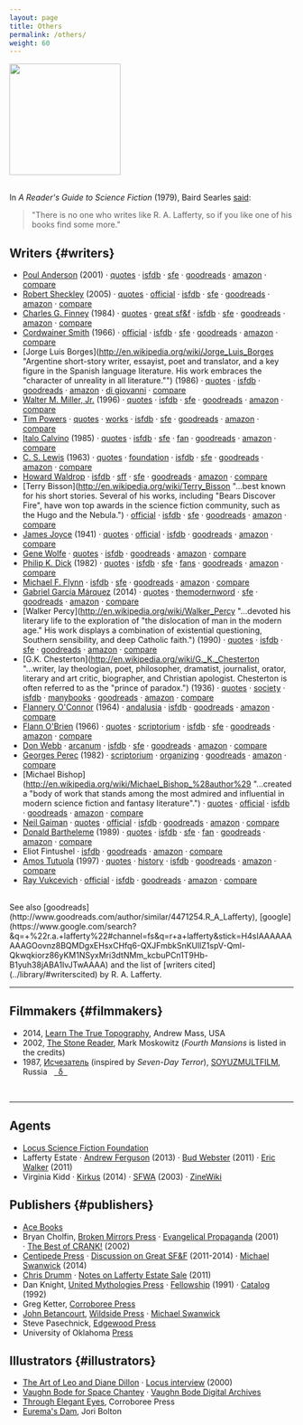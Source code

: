 ```yaml
---
layout: page
title: Others
permalink: /others/
weight: 60
---
```


<a href="http://joribolton.tumblr.com/post/19759288280/albert-an-illustration-for-r-a-laffertys">
  <img src="{{ site.baseurl }}/images/jori-bolton-euremas-dam.jpg" height="197">
</a>
<br>
<br>

In *A Reader's Guide to Science Fiction* (1979), Baird Searles [said](http://antsofgodarequeerfish.blogspot.com/2011/08/readers-guide-to-science-fiction-on-r.html):

> "There is no one who writes like R. A. Lafferty, so if you like one of his books find some more."

## Writers {#writers}

  * <span class="btitle">[Poul Anderson](http://en.wikipedia.org/wiki/Poul_Anderson "...received numerous awards for his writing, including seven Hugo Awards and three Nebula Awards.")</span> (2001)
&middot; [quotes](http://en.wikiquote.org/wiki/Poul_Anderson)
&middot; [isfdb](http://www.isfdb.org/cgi-bin/ea.cgi?3)
&middot; [sfe](http://www.sf-encyclopedia.com/entry/anderson_poul)
&middot; [goodreads](http://www.goodreads.com/author/show/32278.Poul_Anderson)
&middot; [amazon](http://www.amazon.com/Poul-Anderson/e/B00456UFBO)
&middot; [compare](https://www.google.com/search?q=%22r.a.+lafferty%22+%22poul+anderson%22 "113k results")
  * <span class="btitle">[Robert Sheckley](http://en.wikipedia.org/wiki/Robert_Sheckley "...was a Hugo- and Nebula-nominated American author... his numerous quick-witted stories and novels were famously unpredictable, absurdist, and broadly comical.")</span> (2005)
&middot; [quotes](http://en.wikiquote.org/wiki/Robert_Sheckley)
&middot; [official](http://www.sheckley.com/)
&middot; [isfdb](http://www.isfdb.org/cgi-bin/ea.cgi?818)
&middot; [sfe](http://www.sf-encyclopedia.com/entry/sheckley_robert)
&middot; [goodreads](http://www.goodreads.com/author/show/8489.Robert_Sheckley)
&middot; [amazon](http://www.amazon.com/Robert-Sheckley/e/B000APB2K2)
&middot; [compare](https://www.google.com/search?q=%22r.a.+lafferty%22+%22robert+sheckley%22 "64k results")
  * <span class="btitle">[Charles G. Finney](http://en.wikipedia.org/wiki/Charles_G._Finney "...was an American fantasy novelist and newspaperman... His first novel and most famous work, The Circus of Dr. Lao, won one of the inaugural National Book Awards: the Most Original Book of 1935.")</span> (1984)
&middot; [quotes](http://en.wikiquote.org/wiki/7_Faces_of_Dr._Lao)
&middot; [great sf&f](http://greatsfandf.com/AUTHORS/CharlesGFinney.php)
&middot; [isfdb](http://www.isfdb.org/cgi-bin/ea.cgi?3792)
&middot; [sfe](http://www.sf-encyclopedia.com/entry/finney_charles_g)
&middot; [goodreads](http://www.goodreads.com/author/show/7048609.Charles_G_Finney)
&middot; [amazon](http://www.amazon.com/The-Circus-Dr-Charles-Finney/dp/4871876640)
&middot; [compare](https://www.google.com/search?q=%22r.a.+lafferty%22+%22charles+g.+finney%22 "35k results")
  * <span class="btitle">[Cordwainer Smith](http://en.wikipedia.org/wiki/Cordwainer_Smith "American author... noted East Asia scholar and expert in psychological warfare... Most of Smith's stories are set in an era starting some 14,000 years in the future...  feature strange and vivid creations...")</span> (1966)
&middot; [official](http://www.cordwainer-smith.com/)
&middot; [isfdb](http://www.isfdb.org/cgi-bin/ea.cgi?101)
&middot; [sfe](http://www.sf-encyclopedia.com/entry/smith_cordwainer)
&middot; [goodreads](http://www.goodreads.com/author/show/11390.Cordwainer_Smith)
&middot; [amazon](http://www.amazon.com/Cordwainer-Smith/e/B000APBV9Y)
&middot; [compare](https://www.google.com/search?q=%22r.a.+lafferty%22+%22cordwainer+smith%22 "34k results")
  * <span class="btitle">[Jorge Luis Borges](http://en.wikipedia.org/wiki/Jorge_Luis_Borges "Argentine short-story writer, essayist, poet and translator, and a key figure in the Spanish language literature. His work embraces the "character of unreality in all literature."")</span> (1986)
&middot; [quotes](http://en.wikiquote.org/wiki/Jorge_Luis_Borges)
&middot; [isfdb](http://www.isfdb.org/cgi-bin/ea.cgi?Jorge%20Luis%20Borges)
&middot; [goodreads](http://www.goodreads.com/author/show/500.Jorge_Luis_Borges)
&middot; [amazon](http://www.amazon.com/Jorge-Luis-Borges/e/B000APW7C4)
&middot; [di giovanni](http://www.digiovanni.co.uk/borges.htm)
&middot; [compare](https://www.google.com/search?q=%22r.a.+lafferty%22+%22jorge+luis+borges%22 "33k results")
  * <span class="btitle">[Walter M. Miller, Jr.](http://en.wikipedia.org/wiki/Walter_M._Miller,_Jr. "...was an American science fiction writer... primarily known for A Canticle for Leibowitz, the only novel he published in his lifetime. Prior to its publication he was a prolific writer of short stories.")</span> (1996)
&middot; [quotes](http://en.wikiquote.org/wiki/Walter_M._Miller,_Jr.)
&middot; [isfdb](http://www.isfdb.org/cgi-bin/ea.cgi?41)
&middot; [sfe](http://sf-encyclopedia.com/entry/miller_walter_m)
&middot; [goodreads](http://www.goodreads.com/author/show/6025722.Walter_M_Miller_Jr_)
&middot; [amazon](http://www.amazon.com/Walter-M.-Miller-Jr./e/B001IGWZ0S)
&middot; [compare](https://www.google.com/search?q=%22r.a.+lafferty%22+%22walter+m.+miller%22 "30k results")
  * <span class="btitle">[Tim Powers](http://en.wikipedia.org/wiki/Tim_Powers "... won the World Fantasy Award twice ...he uses actual, documented historical events featuring famous people, but shows another view of them in which occult or supernatural factors heavily influence the motivations and actions of the characters.") </span>
&middot; [quotes](http://en.wikiquote.org/wiki/Tim_Powers)
&middot; [works](http://www.theworksoftimpowers.com/)
&middot; [isfdb](http://www.isfdb.org/cgi-bin/ea.cgi?5056)
&middot; [sfe](http://www.sf-encyclopedia.com/entry/powers_tim)
&middot; [goodreads](http://www.goodreads.com/author/show/8835.Tim_Powers)
&middot; [amazon](http://www.amazon.com/Tim-Powers/e/B000APYVZ0)
&middot; [compare](https://www.google.com/search?q=%22r.a.+lafferty%22+%22tim+powers%22 "30k results")
  * <span class="btitle">[Italo Calvino](http://en.wikipedia.org/wiki/Italo_Calvino "...was an Italian journalist and writer of short stories and novels... best known works include the Our Ancestors trilogy ...  the Cosmicomics collection of short stories ...")</span> (1985)
&middot; [quotes](http://en.wikiquote.org/wiki/Italo_Calvino)
&middot; [isfdb](http://www.isfdb.org/cgi-bin/ea.cgi?2367)
&middot; [sfe](http://www.sf-encyclopedia.com/entry/calvino_italo)
&middot; [fan](http://www.italo-calvino.com/)
&middot; [goodreads](http://www.goodreads.com/author/show/155517.Italo_Calvino)
&middot; [amazon](http://www.amazon.com/Italo-Calvino/e/B000APTNLC)
&middot; [compare](https://www.google.com/search?q=%22r.a.+lafferty%22+%22italo+calvino%22 "29k results")
  * <span class="btitle">[C. S. Lewis](http://en.wikipedia.org/wiki/C._S._Lewis "...was a novelist, poet, academic, medievalist, literary critic, essayist, lay theologian, and Christian apologist... known... for his fictional work, especially The Screwtape Letters, The Chronicles of Narnia, and The Space Trilogy...")</span> (1963)
&middot; [quotes](http://en.wikiquote.org/wiki/C._S._Lewis)
&middot; [foundation](http://www.cslewis.org/)
&middot; [isfdb](http://www.isfdb.org/cgi-bin/ea.cgi?301)
&middot; [sfe](http://www.sf-encyclopedia.com/entry/lewis_c_s)
&middot; [goodreads](http://www.goodreads.com/author/show/1069006.C_S_Lewis)
&middot; [amazon](http://www.amazon.com/C.-S.-Lewis/e/B000APXBPG)
&middot; [compare](https://www.google.com/search?q=%22r.a.+lafferty%22+%22c.s.+lewis%22 "26k results")
  * <span class="btitle">[Howard Waldrop](http://en.wikipedia.org/wiki/Howard_Waldrop "...stories combine elements such as alternate history, American popular culture, the American South, old movies (and character actors), classical mythology, and rock 'n' roll music.")</span>
&middot; [isfdb](http://www.isfdb.org/cgi-bin/ea.cgi?Howard%20Waldrop)
&middot; [sff](https://www.sff.net/people/waldrop/)
&middot; [sfe](http://www.sf-encyclopedia.com/entry/waldrop_howard)
&middot; [goodreads](http://www.goodreads.com/author/show/113942.Howard_Waldrop)
&middot; [amazon](http://www.amazon.com/Howard-Waldrop/e/B001HCYYMA)
&middot; [compare](https://www.google.com/search?q=%22r.a.+lafferty%22+%22howard+waldrop%22 "26k results")
  * <span class="btitle">[Terry Bisson](http://en.wikipedia.org/wiki/Terry_Bisson "...best known for his short stories. Several of his works, including "Bears Discover Fire", have won top awards in the science fiction community, such as the Hugo and the Nebula.")</span>
&middot; [official](http://www.terrybisson.com/)
&middot; [isfdb](http://www.isfdb.org/cgi-bin/ea.cgi?Terry%20Bisson)
&middot; [sfe](http://www.sf-encyclopedia.com/entry/bisson_terry)
&middot; [goodreads](http://www.goodreads.com/author/show/73422.Terry_Bisson)
&middot; [amazon](http://www.amazon.com/Terry-Bisson/e/B000AQ7052)
&middot; [compare](https://www.google.com/search?q=%22r.a.+lafferty%22+%22terry+bisson%22 "26k results")
  * <span class="btitle">[James Joyce](http://en.wikipedia.org/wiki/James_Joyce "...was an Irish novelist and poet, considered to be one of the most influential writers in the modernist avant-garde of the early 20th century. Joyce is best known for Ulysses")</span> (1941)
&middot; [quotes](http://en.wikiquote.org/wiki/James_Joyce)
&middot; [official](http://jamesjoyce.ie/)
&middot; [isfdb](http://www.isfdb.org/cgi-bin/ea.cgi?113840)
&middot; [goodreads](http://www.goodreads.com/author/show/5144.James_Joyce)
&middot; [amazon](http://www.amazon.com/James-Joyce/e/B000AQ0JHI)
&middot; [compare](https://www.google.com/search?q=%22r.a.+lafferty%22+%22james+joyce%22 "23k results")
  * <span class="btitle">[Gene Wolfe](http://en.wikipedia.org/wiki/Gene_Wolfe "...noted for his dense, allusive prose as well as the strong influence of his Catholic faith. He is a prolific short-story writer and novelist and has won many science fiction and fantasy literary awards.")</span>
&middot; [quotes](http://en.wikiquote.org/wiki/Gene_Wolfe)
&middot; [isfdb](http://www.isfdb.org/cgi-bin/ea.cgi?171)
&middot; [goodreads](http://www.goodreads.com/author/show/23069.Gene_Wolfe)
&middot; [amazon](http://www.amazon.com/Gene-Wolfe/e/B000APBL0I)
&middot; [compare](https://www.google.com/search?q=%22r.a.+lafferty%22+%22gene+wolfe%22 "21k results")
  * <span class="btitle">[Philip K. Dick](http://en.wikipedia.org/wiki/Philip_K._Dick "...explored sociological, political and metaphysical themes in novels dominated by monopolistic corporations, authoritarian governments, and altered states")</span> (1982)
&middot; [quotes](http://en.wikiquote.org/wiki/Philip_K._Dick)
&middot; [isfdb](http://www.isfdb.org/cgi-bin/ea.cgi?23)
&middot; [sfe](http://www.sf-encyclopedia.com/entry/dick_philip_k)
&middot; [fans](http://www.philipkdickfans.com/)
&middot; [goodreads](http://www.goodreads.com/author/show/4764.Philip_K_Dick)
&middot; [amazon](http://www.amazon.com/Philip-K.-Dick/e/B00BRTKOEA)
&middot; [compare](https://www.google.com/search?q=%22r.a.+lafferty%22+%22philip+k.+dick%22 "19k results")
  * <span class="btitle">[Michael F. Flynn](http://en.wikipedia.org/wiki/Michael_F._Flynn "...an American statistician and science fiction author. Nearly all of Flynn's work falls under the category of hard science fiction...")</span>
&middot; [isfdb](http://www.isfdb.org/cgi-bin/ea.cgi?78)
&middot; [sfe](http://www.sf-encyclopedia.com/entry/flynn_michael_f)
&middot; [goodreads](http://www.goodreads.com/author/show/126502.Michael_Flynn)
&middot; [amazon](http://www.amazon.com/Michael-Flynn/e/B000APBAJA)
&middot; [compare](https://www.google.com/search?q=%22r.a.+lafferty%22+%22michael+flynn%22 "18k results")
  * <span class="btitle">[Gabriel García Márquez](http://en.wikipedia.org/wiki/Gabriel_Garc%C3%ADa_M%C3%A1rquez "...was a Colombian novelist, short-story writer, screenwriter and journalist... Considered one of the most significant authors of the 20th century, he was awarded the 1972 Neustadt International Prize for Literature and the 1982 Nobel Prize in Literature.")</span> (2014)
&middot; [quotes](http://en.wikiquote.org/wiki/Gabriel_Garc%C3%ADa_M%C3%A1rquez)
&middot; [themodernword](http://www.themodernword.com/gabo/)
&middot; [sfe](http://sf-encyclopedia.uk/fe.php?nm=garcia_marquez_gabriel)
&middot; [goodreads](http://www.goodreads.com/author/show/13450.Gabriel_Garc_a_M_rquez)
&middot; [amazon](http://www.amazon.com/Gabriel-Garcia-Marquez/e/B000AQ1JWC)
&middot; [compare](https://www.google.com/search?q=%22r.a.+lafferty%22+%22garcia+marquez%22 "15k results")
  * <span class="btitle">[Walker Percy](http://en.wikipedia.org/wiki/Walker_Percy "...devoted his literary life to the exploration of "the dislocation of man in the modern age." His work displays a combination of existential questioning, Southern sensibility, and deep Catholic faith.")</span> (1990)
&middot; [quotes](http://en.wikiquote.org/wiki/Walker_Percy)
&middot; [isfdb](http://www.isfdb.org/cgi-bin/ea.cgi?4988)
&middot; [sfe](http://www.sf-encyclopedia.com/entry/percy_f_walker)
&middot; [goodreads](http://www.goodreads.com/author/show/337.Walker_Percy)
&middot; [amazon](http://www.amazon.com/Walker-Percy/e/B000APVFL8)
&middot; [compare](https://www.google.com/search?q=%22r.a.+lafferty%22+%22walker+percy%22 "13k results")
  * <span class="btitle">[G.K. Chesterton](http://en.wikipedia.org/wiki/G._K._Chesterton "...writer, lay theologian, poet, philosopher, dramatist, journalist, orator, literary and art critic, biographer, and Christian apologist. Chesterton is often referred to as the "prince of paradox.")</span> (1936)
&middot; [quotes](http://en.wikiquote.org/wiki/G._K._Chesterton)
&middot; [society](http://www.chesterton.org/)
&middot; [isfdb](http://www.isfdb.org/cgi-bin/ea.cgi?2044)
&middot; [manybooks](http://manybooks.net/authors/chestert.html)
&middot; [goodreads](https://www.goodreads.com/author/show/7014283.G_K_Chesterton)
&middot; [amazon](http://www.amazon.com/G.K.-Chesterton/e/B000APF848)
&middot; [compare](https://www.google.com/search?q=%22r.a.+lafferty%22+%22g.k.+chesterton%22 "13k results")
  * <span class="btitle">[Flannery O'Connor](http://en.wikipedia.org/wiki/Flannery_O%27Connor "...writer who often wrote in a Southern Gothic style and relied heavily on regional settings and grotesque characters... reflected her own Roman Catholic faith, and frequently examined questions of morality and ethics.")</span> (1964)
&middot; [andalusia](http://development.andalusiafarm.org/)
&middot; [isfdb](http://www.isfdb.org/cgi-bin/ea.cgi?11633)
&middot; [goodreads](http://www.goodreads.com/author/show/22694.Flannery_O_Connor)
&middot; [amazon](http://www.amazon.com/Flannery-OConnor/e/B000APYI6W)
&middot; [compare](https://www.google.com/search?q=%22r.a.+lafferty%22+%22flannery+o'connor%22 "10k results")
  * <span class="btitle">[Flann O'Brien](http://en.wikipedia.org/wiki/Brian_O%27Nolan "Irish novelist, playwright and satirist, considered a major figure in twentieth century Irish literature... bizarre humour and modernist metafiction.")</span> (1966)
&middot; [quotes](http://en.wikiquote.org/wiki/Brian_O%27Nolan)
&middot; [scriptorium](http://www.themodernword.com/scriptorium/obrien.html)
&middot; [isfdb](http://www.isfdb.org/cgi-bin/ea.cgi?5056)
&middot; [sfe](http://www.sf-encyclopedia.com/entry/obrien_flann)
&middot; [goodreads](http://www.goodreads.com/author/show/15248.Flann_O_Brien)
&middot; [amazon](http://www.amazon.com/Flann-OBrien/e/B001H6GK50)
&middot; [compare](https://www.google.com/search?q=%22r.a.+lafferty%22+%22flann+o'brien%22 "10k results")
  * <span class="btitle">[Don Webb](http://en.wikipedia.org/wiki/Don_Webb_%28writer%29 "American science fiction and mystery writer, and former High Priest of the Temple of Set.")</span>
&middot; [arcanum](http://www.revolutionsf.com/article.php?id=1110)
&middot; [isfdb](http://www.isfdb.org/cgi-bin/ea.cgi?1177)
&middot; [sfe](http://sf-encyclopedia.com/entry/webb_don)
&middot; [goodreads](http://www.goodreads.com/author/show/7601.Don_Webb)
&middot; [amazon](http://www.amazon.com/Don-Webb/e/B000APUMN0)
&middot; [compare](https://www.google.com/search?q=%22r.a.+lafferty%22+%22don+webb%22 "8k results")
  * <span class="btitle">[Georges Perec](http://en.wikipedia.org/wiki/Georges_Perec "French novelist, filmmaker, documentalist and essayist... his novels and essays abound with experimental word play, lists and attempts at classification... Perec is noted for his constrained writing...")</span> (1982) 
&middot; [scriptorium](http://www.themodernword.com/scriptorium/perec.html)
&middot; [organizing](http://www.huffingtonpost.com/2014/10/17/bookshelf-organize_n_5978192.html)
&middot; [goodreads](http://www.goodreads.com/author/show/15923.Georges_Perec)
&middot; [amazon](http://www.amazon.com/Georges-Perec/e/B000APSLFG)
&middot; [compare](https://www.google.com/search?q=%22r.a.+lafferty%22+%22georges+perec%22 "8k results")
  * <span class="btitle">[Michael Bishop](http://en.wikipedia.org/wiki/Michael_Bishop_%28author%29 "...created a "body of work that stands among the most admired and influential in modern science fiction and fantasy literature".")</span>
&middot; [quotes](http://en.wikiquote.org/wiki/Michael_Bishop)
&middot; [official](http://www.sondheimguide.com/bishop/bishop.htm)
&middot; [isfdb](http://www.isfdb.org/cgi-bin/ea.cgi?75)
&middot; [goodreads](http://www.goodreads.com/author/show/2844917.Michael_Bishop) 
&middot; [amazon](http://www.amazon.com/Michael-Bishop/e/B000AP7TLS) 
&middot; [compare](https://www.google.com/search?q=%22r.a.+lafferty%22+%22michael+bishop%22 "7k results")
  * <span class="btitle">[Neil Gaiman](http://en.wikipedia.org/wiki/Neil_Gaiman "English author of short fiction, novels, comic books, graphic novels, audio theatre and films ... won numerous awards, including the Hugo, Nebula, and Bram Stoker awards")</span>
&middot; [quotes](http://en.wikiquote.org/wiki/Neil_Gaiman)
&middot; [official](http://www.neilgaiman.com/)
&middot; [isfdb](http://www.isfdb.org/cgi-bin/ea.cgi?Neil%20Gaiman)
&middot; [goodreads](http://www.goodreads.com/author/show/1221698.Neil_Gaiman)
&middot; [amazon](http://www.amazon.com/Neil-Gaiman/e/B000AQ01G2)
&middot; [compare](https://www.google.com/search?q=%22r.a.+lafferty%22+%22neil+gaiman%22 "6k results")
  * <span class="btitle">[Donald Bartheleme](http://en.wikipedia.org/wiki/Donald_Barthelme " American author known for his playful, postmodernist style of short fiction.")</span> (1989)
&middot; [quotes](http://en.wikiquote.org/wiki/Donald_Barthelme)
&middot; [isfdb](http://www.isfdb.org/cgi-bin/ea.cgi?1543)
&middot; [sfe](http://www.sf-encyclopedia.com/entry/barthelme_donald)
&middot; [fan](http://www.jessamyn.com/barth/)
&middot; [goodreads](http://www.goodreads.com/author/show/24425.Donald_Barthelme)
&middot; [amazon](http://www.amazon.com/Donald-Barthelme/e/B000APYHKO)
&middot; [compare](https://www.google.com/search?q=%22r.a.+lafferty%22+%22donald+barthelme%22 "6k results")
  * <span class="btitle">Eliot Fintushel</span>
&middot; [isfdb](http://www.isfdb.org/cgi-bin/ea.cgi?Eliot_Fintushel)
&middot; [goodreads](http://www.goodreads.com/author/show/166115.Eliot_Fintushel)
&middot; [amazon](http://www.amazon.com/s?ie=UTF8&page=1&rh=n%3A283155%2Cp_27%3AEliot%20Fintushel)
&middot; [compare](https://www.google.com/search?q=%22r.a.+lafferty%22+%22eliot+fintushel%22 "5k results")
  * <span class="btitle">[Amos Tutuola](http://en.wikipedia.org/wiki/Amos_Tutuola "...was a Nigerian writer famous for his books based in part on Yoruba folk-tales.")</span> (1997)
&middot; [quotes](http://freduagyeman.blogspot.com/2013/06/quotes-quotes-from-amos-tutuolas-palm.html)
&middot; [history](http://weirdfictionreview.com/2013/01/amos-tutuola-an-interview-with-yinka-tutuola-by-jeff-vandermeer/)
&middot; [isfdb](http://www.isfdb.org/cgi-bin/ea.cgi?19919)
&middot; [goodreads](http://www.goodreads.com/author/show/32265.Amos_Tutuola)
&middot; [amazon](http://www.amazon.com/Amos-Tutuola/e/B001HCXEXU)
&middot; [compare](https://www.google.com/search?q=%22r.a.+lafferty%22+%22amos+tutuola%22 "4k results")
  * <span class="btitle">[Ray Vukcevich](http://en.wikipedia.org/wiki/Ray_Vukcevich "...a writer of fantasy and literary fiction. His loopy, sometimes surreal stories have been compared to the works of R. A. Lafferty, George Saunders, and David Sedaris.")</span>
&middot; [official](http://www.rayvuk.com/)
&middot; [isfdb](http://www.isfdb.org/cgi-bin/ea.cgi?Ray_Vukcevich)
&middot; [goodreads](https://www.goodreads.com/author/show/466971.Ray_Vukcevich)
&middot; [amazon](http://www.amazon.com/s?ie=UTF8&page=1&rh=n%3A283155%2Cp_27%3ARay%20Vukcevich)
&middot; [compare](https://www.google.com/search?q=%22r.a.+lafferty%22+%22ray+vukcevich%22 "2k results")

<br>
See also [goodreads](http://www.goodreads.com/author/similar/4471254.R_A_Lafferty), 
[google](https://www.google.com/search?&q=+%22r.a.+lafferty%22#channel=fs&q=r+a+lafferty&stick=H4sIAAAAAAAAAGOovnz8BQMDgxEHsxCHfq6-QXJFmbkSnKUllZ1spV-Qml-Qkwqkiorz86yKM1NSyxMri3dtNMm_kcbuPCn1T9Hb-B1yuh38jABA1lvJTwAAAA)
and the list of [writers cited](../library/#writerscited) by R. A. Lafferty.

<br>

--------------

## Filmmakers {#filmmakers}

* 2014, [Learn The True Topography](http://laffertydoc.blogspot.com/), Andrew Mass, USA
* 2002, [The Stone Reader](http://neglectedbooks.com/?page_id=81), Mark Moskowitz (*Fourth Mansions* is listed in the credits)
* 1987, [Исчезатель](http://youtube.com/watch?v=YvrlbtOTPBc "Ischezatel") (inspired by *Seven-Day Terror*), [SOYUZMULTFILM](http://animator.ru/db/?p=show_film&fid=3323), Russia &nbsp; [&nbsp; &delta; &nbsp;](http://animator.ru/db/?ver=eng&p=show_film&fid=3323)

<br>

--------------

## Agents

* [Locus Science Fiction Foundation](http://www.lsff.net/about-2/meet-lsff-board-members/) 
* Lafferty Estate 
&middot; [Andrew Ferguson](http://ralafferty.tumblr.com/post/55382042501/49-the-six-fingers-of-time) (2013) 
&middot; [Bud Webster](http://www.blackgate.com/2011/05/29/estate-your-business-please/) (2011)
&middot; [Eric Walker](http://www.sffworld.com/forums/showthread.php?30366-R-A-Lafferty-Rights-Available) (2011)
* Virginia Kidd
&middot; [Kirkus](https://www.kirkusreviews.com/features/clients-agent-virginia-kidd/) (2014) 
&middot; [SFWA](http://www.sfwa.org/archive/news/kidd.htm) (2003) 
&middot; [ZineWiki](http://zinewiki.com/Virginia_Kidd)

## Publishers {#publishers}

* [Ace Books](http://en.wikipedia.org/wiki/Ace_Books)
* Bryan Cholfin, [Broken Mirrors Press](http://www.isfdb.org/cgi-bin/publisher.cgi?788) &middot; [Evangelical Propaganda](https://web.archive.org/web/20011025123836/http://home.earthlink.net/~cranked/the_lafferty_page.htm) (2001) &middot;&nbsp;[The&nbsp;Best&nbsp;of&nbsp;CRANK!](http://www.avclub.com/review/bryan-cholfin-editor-ithe-best-of-cranki-6177)&nbsp;(2002)
* [Centipede Press](http://www.centipedepress.com/sf/manmademodels.html) 
&middot; [Discussion on Great SF&F](http://greatsfandf.com/forums/viewtopic.php?f=3&t=217&st=0&sk=t&sd=a) (2011-2014)
&middot; [Michael Swanwick](http://floggingbabel.blogspot.com/2014/01/a-few-words-about-most-wonderful-writer.html) (2014)
* [Chris Drumm](http://www.isfdb.org/cgi-bin/publisher.cgi?938) &middot; [Notes on Lafferty Estate Sale](http://cdrumm.blogspot.com/2011/03/new-directions-lafferty-developments.html) (2011)
* Dan Knight, [United Mythologies Press](http://www.isfdb.org/cgi-bin/publisher.cgi?454) 
&middot; [Fellowship](http://hieronymopolis.wordpress.com/2012/03/11/dan-knights-introduction-to-the-first-issue-of-his-short-lived-extremely-scarce-and-very-awesome-magazine-in-tribute-to-r-a-lafferty-the-boomer-flats-gazette/) (1991)
&middot; [Catalog](/archive/ump-usenet.txt) (1992)
* Greg Ketter, [Corroboree Press](http://www.isfdb.org/cgi-bin/publisher.cgi?1544)
* [John Betancourt](https://www.sfsite.com/10b/jb138.htm), [Wildside Press](http://www.isfdb.org/cgi-bin/publisher.cgi?140) &middot; [Michael Swanwick](http://www.michaelswanwick.com/auth/squalidansw.html)
* Steve Pasechnick, [Edgewood Press](http://www.isfdb.org/cgi-bin/pl.cgi?18567)
* University of Oklahoma [Press](http://en.wikipedia.org/wiki/University_of_Oklahoma_Press)

## Illustrators {#illustrators}
  * [The Art of Leo and Diane Dillon](http://leo-and-diane-dillon.blogspot.com/search/label/R.A.%20Lafferty) &middot; [Locus interview](http://www.locusmag.com/2000/Issues/04/Dillons.html) (2000)
  * [Vaughn Bode for Space Chantey](http://thegoldenagesite.blogspot.com/2012/05/vaughn-bode-space-chantey-by-r.html) &middot; [Vaughn Bode Digital Archives](http://www.junkwaffel.com/)
  * [Through Elegant Eyes](http://www.mulle-kybernetik.com/RAL/elegant.html), Corroboree Press
  * [Eurema's Dam](http://joribolton.tumblr.com/post/19759288280/albert-an-illustration-for-r-a-laffertys), Jori Bolton

